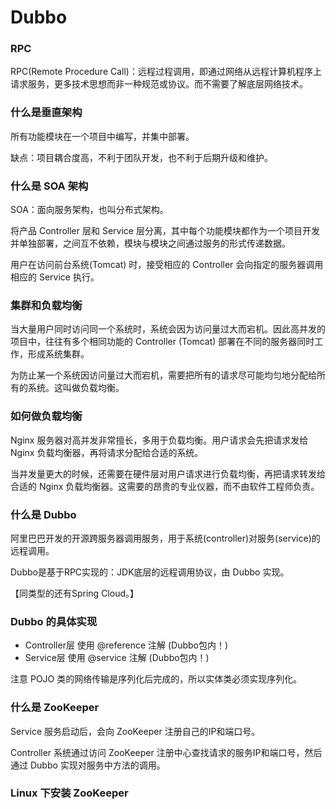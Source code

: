 # Dubbo

### RPC

RPC(Remote Procedure Call)：远程过程调用，即通过网络从远程计算机程序上请求服务，更多技术思想而非一种规范或协议。而不需要了解底层网络技术。

### 什么是垂直架构

所有功能模块在一个项目中编写，并集中部署。

缺点：项目耦合度高，不利于团队开发，也不利于后期升级和维护。

### 什么是 SOA 架构

SOA：面向服务架构，也叫分布式架构。

将产品 Controller 层和 Service 层分离，其中每个功能模块都作为一个项目开发并单独部署，之间互不依赖，模块与模块之间通过服务的形式传递数据。

用户在访问前台系统(Tomcat) 时，接受相应的 Controller 会向指定的服务器调用相应的 Service 执行。

### 集群和负载均衡

当大量用户同时访问同一个系统时，系统会因为访问量过大而宕机。因此高并发的项目中，往往有多个相同功能的 Controller (Tomcat)
部署在不同的服务器同时工作，形成系统集群。

为防止某一个系统因访问量过大而宕机，需要把所有的请求尽可能均匀地分配给所有的系统。这叫做负载均衡。

### 如何做负载均衡

Nginx 服务器对高并发非常擅长，多用于负载均衡。用户请求会先把请求发给 Nginx 负载均衡器，再将请求分配给合适的系统。

当并发量更大的时候，还需要在硬件层对用户请求进行负载均衡，再把请求转发给合适的 Nginx 负载均衡器。这需要的昂贵的专业仪器，而不由软件工程师负责。

### 什么是 Dubbo

阿里巴巴开发的开源跨服务器调用服务，用于系统(controller)对服务(service)的远程调用。

Dubbo是基于RPC实现的：JDK底层的远程调用协议，由 Dubbo 实现。

【同类型的还有Spring Cloud。】

### Dubbo 的具体实现

- Controller层 使用 @reference 注解 (Dubbo包内！)
- Service层 使用 @service 注解 (Dubbo包内！)

注意 POJO 类的网络传输是序列化后完成的，所以实体类必须实现序列化。

### 什么是 ZooKeeper

Service 服务启动后，会向 ZooKeeper 注册自己的IP和端口号。

Controller 系统通过访问 ZooKeeper 注册中心查找请求的服务IP和端口号，然后通过 Dubbo 实现对服务中方法的调用。

### Linux 下安装 ZooKeeper